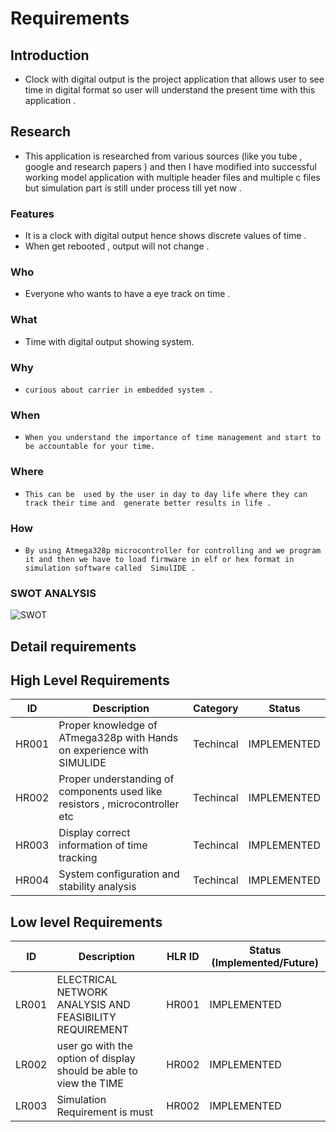 # Requirements
## Introduction 
-   Clock with digital output is the project application that allows user to see time in digital format so user will understand the present time with this application .
## Research
-   This application is researched from various sources (like you tube , google and research papers ) and  then I have  modified into successful working model application with multiple header files and multiple c files  but simulation part is still under process till yet now .
### Features
-   It is a clock with digital output hence shows discrete values of time .
-   When get rebooted , output will not change .
### Who
-   Everyone who wants to have a eye track on time .
### What
-   Time with digital output showing system.
### Why
-     curious about carrier in embedded system . 
### When 
-     When you understand the importance of time management and start to be accountable for your time.
### Where
-     This can be  used by the user in day to day life where they can track their time and  generate better results in life .
### How
-     By using Atmega328p microcontroller for controlling and we program it and then we have to load firmware in elf or hex format in simulation software called  SimulIDE .
### SWOT ANALYSIS
![SWOT](https://user-images.githubusercontent.com/101577287/163710077-f63ac154-ca86-4134-9f5e-decfdda4df89.png)

## Detail requirements
## High Level Requirements
| ID | Description | Category | Status | 
| ----- | ----- | ------- | ---------|
| HR001 | Proper knowledge of ATmega328p with Hands on experience with SIMULIDE | Techincal | IMPLEMENTED | 
| HR002 | Proper understanding of components used like resistors , microcontroller etc | Techincal |  IMPLEMENTED  |
| HR003 | Display correct information of time tracking | Techincal |  IMPLEMENTED  |
| HR004 | System configuration and stability analysis | Techincal |  IMPLEMENTED  |
## Low level Requirements
 
| ID | Description | HLR ID | Status (Implemented/Future) |
| ------ | --------- | ------ | ----- |
| LR001 | ELECTRICAL NETWORK ANALYSIS AND FEASIBILITY REQUIREMENT | HR001 |  IMPLEMENTED  |
| LR002 | user go with the option of display should be able to view the TIME| HR002 |  IMPLEMENTED |
| LR003 | Simulation Requirement is must | HR002 | IMPLEMENTED |




